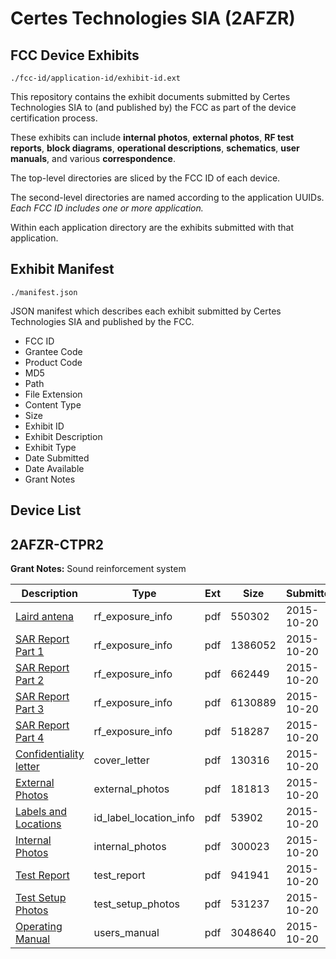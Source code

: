 # Certes Technologies SIA (2AFZR)
## FCC Device Exhibits

```
./fcc-id/application-id/exhibit-id.ext
```

This repository contains the exhibit documents submitted by Certes Technologies SIA to (and published by) the FCC as part of the device certification process.

These exhibits can include **internal photos**, **external photos**, **RF test reports**, **block diagrams**, **operational descriptions**, **schematics**, **user manuals**, and various **correspondence**.

The top-level directories are sliced by the FCC ID of each device.

The second-level directories are named according to the application UUIDs. *Each FCC ID includes one or more application.*

Within each application directory are the exhibits submitted with that application. 

## Exhibit Manifest

```
./manifest.json
```

JSON manifest which describes each exhibit submitted by Certes Technologies SIA and published by the FCC.

- FCC ID
- Grantee Code
- Product Code
- MD5
- Path
- File Extension
- Content Type
- Size
- Exhibit ID
- Exhibit Description
- Exhibit Type
- Date Submitted
- Date Available
- Grant Notes

## Device List
## 2AFZR-CTPR2
**Grant Notes:** Sound reinforcement system

| Description | Type | Ext | Size | Submitted | Available |
| ----------- | ---- | --- | ---- | --------- | --------- |
| [Laird antena](2AFZR-CTPR2/bffa527e3fec5767c3824a491a1644e4/2788215.pdf) | rf_exposure_info | pdf | 550302 | 2015-10-20 | 2015-10-20 |
| [SAR Report Part 1](2AFZR-CTPR2/bffa527e3fec5767c3824a491a1644e4/2788220.pdf) | rf_exposure_info | pdf | 1386052 | 2015-10-20 | 2015-10-20 |
| [SAR Report Part 2](2AFZR-CTPR2/bffa527e3fec5767c3824a491a1644e4/2788227.pdf) | rf_exposure_info | pdf | 662449 | 2015-10-20 | 2015-10-20 |
| [SAR Report Part 3](2AFZR-CTPR2/bffa527e3fec5767c3824a491a1644e4/2788228.pdf) | rf_exposure_info | pdf | 6130889 | 2015-10-20 | 2015-10-20 |
| [SAR Report Part 4](2AFZR-CTPR2/bffa527e3fec5767c3824a491a1644e4/2788229.pdf) | rf_exposure_info | pdf | 518287 | 2015-10-20 | 2015-10-20 |
| [Confidentiality letter](2AFZR-CTPR2/bffa527e3fec5767c3824a491a1644e4/2788218.pdf) | cover_letter | pdf | 130316 | 2015-10-20 | 2015-10-20 |
| [External Photos](2AFZR-CTPR2/bffa527e3fec5767c3824a491a1644e4/2788221.pdf) | external_photos | pdf | 181813 | 2015-10-20 | 2015-10-20 |
| [Labels and Locations](2AFZR-CTPR2/bffa527e3fec5767c3824a491a1644e4/2788223.pdf) | id_label_location_info | pdf | 53902 | 2015-10-20 | 2015-10-20 |
| [Internal Photos](2AFZR-CTPR2/bffa527e3fec5767c3824a491a1644e4/2788222.pdf) | internal_photos | pdf | 300023 | 2015-10-20 | 2015-10-20 |
| [Test Report](2AFZR-CTPR2/bffa527e3fec5767c3824a491a1644e4/2788219.pdf) | test_report | pdf | 941941 | 2015-10-20 | 2015-10-20 |
| [Test Setup Photos](2AFZR-CTPR2/bffa527e3fec5767c3824a491a1644e4/2788226.pdf) | test_setup_photos | pdf | 531237 | 2015-10-20 | 2015-10-20 |
| [Operating Manual](2AFZR-CTPR2/bffa527e3fec5767c3824a491a1644e4/2788224.pdf) | users_manual | pdf | 3048640 | 2015-10-20 | 2015-10-20 |
